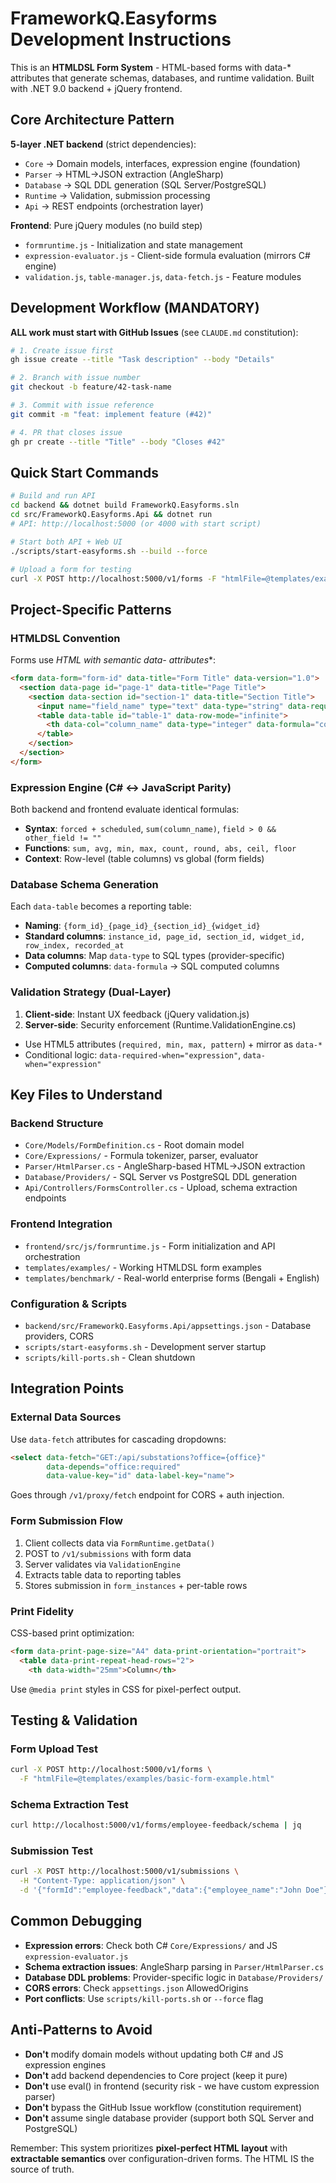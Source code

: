 # FrameworkQ.Easyforms Development Instructions

This is an **HTMLDSL Form System** - HTML-based forms with data-* attributes that generate schemas, databases, and runtime validation. Built with .NET 9.0 backend + jQuery frontend.

## Core Architecture Pattern

**5-layer .NET backend** (strict dependencies):
- `Core` → Domain models, interfaces, expression engine (foundation)
- `Parser` → HTML→JSON extraction (AngleSharp)
- `Database` → SQL DDL generation (SQL Server/PostgreSQL)
- `Runtime` → Validation, submission processing
- `Api` → REST endpoints (orchestration layer)

**Frontend**: Pure jQuery modules (no build step)
- `formruntime.js` - Initialization and state management
- `expression-evaluator.js` - Client-side formula evaluation (mirrors C# engine)
- `validation.js`, `table-manager.js`, `data-fetch.js` - Feature modules

## Development Workflow (MANDATORY)

**ALL work must start with GitHub Issues** (see `CLAUDE.md` constitution):
```bash
# 1. Create issue first
gh issue create --title "Task description" --body "Details"

# 2. Branch with issue number
git checkout -b feature/42-task-name

# 3. Commit with issue reference
git commit -m "feat: implement feature (#42)"

# 4. PR that closes issue
gh pr create --title "Title" --body "Closes #42"
```

## Quick Start Commands

```bash
# Build and run API
cd backend && dotnet build FrameworkQ.Easyforms.sln
cd src/FrameworkQ.Easyforms.Api && dotnet run
# API: http://localhost:5000 (or 4000 with start script)

# Start both API + Web UI
./scripts/start-easyforms.sh --build --force

# Upload a form for testing
curl -X POST http://localhost:5000/v1/forms -F "htmlFile=@templates/examples/basic-form-example.html"
```

## Project-Specific Patterns

### HTMLDSL Convention
Forms use **HTML with semantic data-* attributes**:
```html
<form data-form="form-id" data-title="Form Title" data-version="1.0">
  <section data-page id="page-1" data-title="Page Title">
    <section data-section id="section-1" data-title="Section Title">
      <input name="field_name" type="text" data-type="string" data-required="true">
      <table data-table id="table-1" data-row-mode="infinite">
        <th data-col="column_name" data-type="integer" data-formula="col1 + col2">
      </table>
    </section>
  </section>
</form>
```

### Expression Engine (C# ↔ JavaScript Parity)
Both backend and frontend evaluate identical formulas:
- **Syntax**: `forced + scheduled`, `sum(column_name)`, `field > 0 && other_field != ""`
- **Functions**: `sum, avg, min, max, count, round, abs, ceil, floor`
- **Context**: Row-level (table columns) vs global (form fields)

### Database Schema Generation
Each `data-table` becomes a reporting table:
- **Naming**: `{form_id}_{page_id}_{section_id}_{widget_id}`
- **Standard columns**: `instance_id, page_id, section_id, widget_id, row_index, recorded_at`
- **Data columns**: Map `data-type` to SQL types (provider-specific)
- **Computed columns**: `data-formula` → SQL computed columns

### Validation Strategy (Dual-Layer)
1. **Client-side**: Instant UX feedback (jQuery validation.js)
2. **Server-side**: Security enforcement (Runtime.ValidationEngine.cs)
- Use HTML5 attributes (`required, min, max, pattern`) + mirror as `data-*`
- Conditional logic: `data-required-when="expression"`, `data-when="expression"`

## Key Files to Understand

### Backend Structure
- `Core/Models/FormDefinition.cs` - Root domain model
- `Core/Expressions/` - Formula tokenizer, parser, evaluator
- `Parser/HtmlParser.cs` - AngleSharp-based HTML→JSON extraction
- `Database/Providers/` - SQL Server vs PostgreSQL DDL generation
- `Api/Controllers/FormsController.cs` - Upload, schema extraction endpoints

### Frontend Integration
- `frontend/src/js/formruntime.js` - Form initialization and API orchestration  
- `templates/examples/` - Working HTMLDSL form examples
- `templates/benchmark/` - Real-world enterprise forms (Bengali + English)

### Configuration & Scripts
- `backend/src/FrameworkQ.Easyforms.Api/appsettings.json` - Database providers, CORS
- `scripts/start-easyforms.sh` - Development server startup
- `scripts/kill-ports.sh` - Clean shutdown

## Integration Points

### External Data Sources
Use `data-fetch` attributes for cascading dropdowns:
```html
<select data-fetch="GET:/api/substations?office={office}" 
        data-depends="office:required"
        data-value-key="id" data-label-key="name">
```
Goes through `/v1/proxy/fetch` endpoint for CORS + auth injection.

### Form Submission Flow
1. Client collects data via `FormRuntime.getData()`
2. POST to `/v1/submissions` with form data
3. Server validates via `ValidationEngine`
4. Extracts table data to reporting tables
5. Stores submission in `form_instances` + per-table rows

### Print Fidelity
CSS-based print optimization:
```html
<form data-print-page-size="A4" data-print-orientation="portrait">
  <table data-print-repeat-head-rows="2">
    <th data-width="25mm">Column</th>
```
Use `@media print` styles in CSS for pixel-perfect output.

## Testing & Validation

### Form Upload Test
```bash
curl -X POST http://localhost:5000/v1/forms \
  -F "htmlFile=@templates/examples/basic-form-example.html"
```

### Schema Extraction Test  
```bash
curl http://localhost:5000/v1/forms/employee-feedback/schema | jq
```

### Submission Test
```bash
curl -X POST http://localhost:5000/v1/submissions \
  -H "Content-Type: application/json" \
  -d '{"formId":"employee-feedback","data":{"employee_name":"John Doe"}}'
```

## Common Debugging

- **Expression errors**: Check both C# `Core/Expressions/` and JS `expression-evaluator.js` 
- **Schema extraction issues**: AngleSharp parsing in `Parser/HtmlParser.cs`
- **Database DDL problems**: Provider-specific logic in `Database/Providers/`
- **CORS errors**: Check `appsettings.json` AllowedOrigins
- **Port conflicts**: Use `scripts/kill-ports.sh` or `--force` flag

## Anti-Patterns to Avoid

- **Don't** modify domain models without updating both C# and JS expression engines
- **Don't** add backend dependencies to Core project (keep it pure)
- **Don't** use eval() in frontend (security risk - we have custom expression parser)
- **Don't** bypass the GitHub Issue workflow (constitution requirement)
- **Don't** assume single database provider (support both SQL Server and PostgreSQL)

Remember: This system prioritizes **pixel-perfect HTML layout** with **extractable semantics** over configuration-driven forms. The HTML IS the source of truth.
